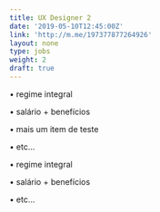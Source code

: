 ```yaml
---
title: UX Designer 2
date: '2019-05-10T12:45:00Z'
link: 'http://m.me/197377877264926'
layout: none
type: jobs
weight: 2
draft: true
---
```

• regime integral

• salário + benefícios

• mais um item de teste

• etc…

<!-- more -->

• regime integral

• salário + benefícios

• etc…
